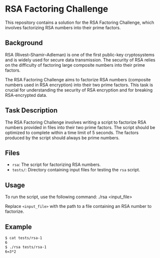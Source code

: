 # RSA Factoring Challenge

This repository contains a solution for the RSA Factoring Challenge, which involves factorizing RSA numbers into their prime factors.

## Background

RSA (Rivest–Shamir–Adleman) is one of the first public-key cryptosystems and is widely used for secure data transmission. The security of RSA relies on the difficulty of factoring large composite numbers into their prime factors.

The RSA Factoring Challenge aims to factorize RSA numbers (composite numbers used in RSA encryption) into their two prime factors. This task is crucial for understanding the security of RSA encryption and for breaking RSA-encrypted data.

## Task Description

The RSA Factoring Challenge involves writing a script to factorize RSA numbers provided in files into their two prime factors. The script should be optimized to complete within a time limit of 5 seconds. The factors produced by the script should always be prime numbers.

## Files

- `rsa`: The script for factorizing RSA numbers.
- `tests/`: Directory containing input files for testing the `rsa` script.

## Usage

To run the script, use the following command:
./rsa <input_file>

Replace `<input_file>` with the path to a file containing an RSA number to factorize.

## Example

```bash
$ cat tests/rsa-1
6
$ ./rsa tests/rsa-1
6=3*2
